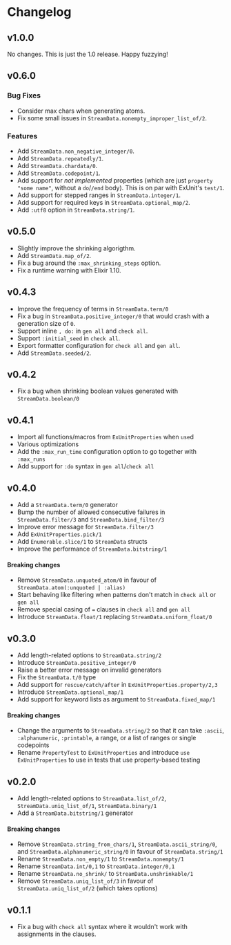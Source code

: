 # Changelog

## v1.0.0

No changes. This is just the 1.0 release. Happy fuzzying!

## v0.6.0

### Bug Fixes

  * Consider max chars when generating atoms.
  * Fix some small issues in `StreamData.nonempty_improper_list_of/2`.

### Features

  * Add `StreamData.non_negative_integer/0`.
  * Add `StreamData.repeatedly/1`.
  * Add `StreamData.chardata/0`.
  * Add `StreamData.codepoint/1`.
  * Add support for *not implemented* properties (which are just `property "some name"`, without a `do`/`/end` body). This is on par with ExUnit's `test/1`.
  * Add support for stepped ranges in `StreamData.integer/1`.
  * Add support for required keys in `StreamData.optional_map/2`.
  * Add `:utf8` option in `StreamData.string/1`.

## v0.5.0

  * Slightly improve the shrinking algorigthm.
  * Add `StreamData.map_of/2`.
  * Fix a bug around the `:max_shrinking_steps` option.
  * Fix a runtime warning with Elixir 1.10.

## v0.4.3

  * Improve the frequency of terms in `StreamData.term/0`
  * Fix a bug in `StreamData.positive_integer/0` that would crash with a generation size of `0`.
  * Support inline `, do:` in `gen all` and `check all`.
  * Support `:initial_seed` in `check all`.
  * Export formatter configuration for `check all` and `gen all`.
  * Add `StreamData.seeded/2`.

## v0.4.2

  * Fix a bug when shrinking boolean values generated with `StreamData.boolean/0`

## v0.4.1

  * Import all functions/macros from `ExUnitProperties` when `use`d
  * Various optimizations
  * Add the `:max_run_time` configuration option to go together with `:max_runs`
  * Add support for `:do` syntax in `gen all`/`check all`

## v0.4.0

  * Add a `StreamData.term/0` generator
  * Bump the number of allowed consecutive failures in `StreamData.filter/3` and `StreamData.bind_filter/3`
  * Improve error message for `StreamData.filter/3`
  * Add `ExUnitProperties.pick/1`
  * Add `Enumerable.slice/1` to `StreamData` structs
  * Improve the performance of `StreamData.bitstring/1`

#### Breaking changes

  * Remove `StreamData.unquoted_atom/0` in favour of `StreamData.atom(:unquoted | :alias)`
  * Start behaving like filtering when patterns don't match in `check all` or `gen all`
  * Remove special casing of `=` clauses in `check all` and `gen all`
  * Introduce `StreamData.float/1` replacing `StreamData.uniform_float/0`

## v0.3.0

  * Add length-related options to `StreamData.string/2`
  * Introduce `StreamData.positive_integer/0`
  * Raise a better error message on invalid generators
  * Fix the `StreamData.t/0` type
  * Add support for `rescue/catch/after` in `ExUnitProperties.property/2,3`
  * Introduce `StreamData.optional_map/1`
  * Add support for keyword lists as argument to `StreamData.fixed_map/1`

#### Breaking changes

  * Change the arguments to `StreamData.string/2` so that it can take `:ascii`, `:alphanumeric`, `:printable`, a range, or a list of ranges or single codepoints
  * Rename `PropertyTest` to `ExUnitProperties` and introduce `use ExUnitProperties` to use in tests that use property-based testing

## v0.2.0

  * Add length-related options to `StreamData.list_of/2`, `StreamData.uniq_list_of/1`, `StreamData.binary/1`
  * Add a `StreamData.bitstring/1` generator

#### Breaking changes

  * Remove `StreamData.string_from_chars/1`, `StreamData.ascii_string/0`, and `StreamData.alphanumeric_string/0` in favour of `StreamData.string/1`
  * Rename `StreamData.non_empty/1` to `StreamData.nonempty/1`
  * Rename `StreamData.int/0,1` to `StreamData.integer/0,1`
  * Rename `StreamData.no_shrink/` to `StreamData.unshrinkable/1`
  * Remove `StreamData.uniq_list_of/3` in favour of `StreamData.uniq_list_of/2` (which takes options)

## v0.1.1

  * Fix a bug with `check all` syntax where it wouldn't work with assignments in the clauses.
